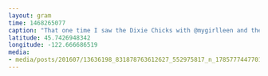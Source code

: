 ```yaml
---
layout: gram
time: 1468265077
caption: "That one time I saw the Dixie Chicks with @mygirlleen and they did a Prince tribute by covering Sinead O'Connor's \"Nothing Compares 2 U\""
latitude: 45.7426948342
longitude: -122.666686519
media:
- media/posts/201607/13636198_831878763612627_552975817_n_17857774477018869.jpg
---
```

